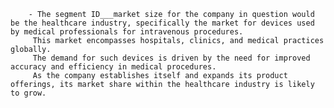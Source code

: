         - The segment ID___market size for the company in question would be the healthcare industry, specifically the market for devices used by medical professionals for intravenous procedures.
         This market encompasses hospitals, clinics, and medical practices globally.
         The demand for such devices is driven by the need for improved accuracy and efficiency in medical procedures.
         As the company establishes itself and expands its product offerings, its market share within the healthcare industry is likely to grow.



